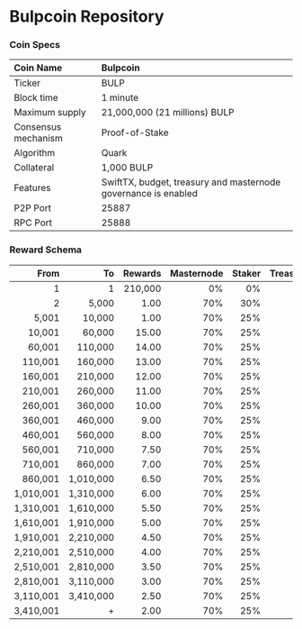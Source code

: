 # Bulpcoin Repository

### Coin Specs

Coin Name | Bulpcoin
:--- | :---
Ticker | BULP
Block time | 1 minute
Maximum supply | 21,000,000 (21 millions) BULP
Consensus mechanism | Proof-of-Stake
Algorithm | Quark
Collateral | 1,000 BULP
Features | SwiftTX, budget, treasury and masternode governance is enabled
P2P Port | 25887
RPC Port | 25888

### Reward Schema

From | To | Rewards | Masternode | Staker | Treasury
---: | ---: | ---: | ---: | ---: | ---:
1         | 1         | 210,000   | 0%  | 0%  | 0%
2         | 5,000     | 1.00      | 70% | 30% | 0%
5,001     | 10,000    | 1.00      | 70% | 25% | 5%
10,001    | 60,000    | 15.00     | 70% | 25% | 5%
60,001    | 110,000   | 14.00     | 70% | 25% | 5%
110,001   | 160,000   | 13.00     | 70% | 25% | 5%
160,001   | 210,000   | 12.00     | 70% | 25% | 5%
210,001   | 260,000   | 11.00     | 70% | 25% | 5%
260,001   | 360,000   | 10.00     | 70% | 25% | 5%
360,001   | 460,000   | 9.00      | 70% | 25% | 5%
460,001   | 560,000   | 8.00      | 70% | 25% | 5%
560,001   | 710,000   | 7.50      | 70% | 25% | 5%
710,001   | 860,000   | 7.00      | 70% | 25% | 5%
860,001   | 1,010,000 | 6.50      | 70% | 25% | 5%
1,010,001 | 1,310,000 | 6.00      | 70% | 25% | 5%
1,310,001 | 1,610,000 | 5.50      | 70% | 25% | 5%
1,610,001 | 1,910,000 | 5.00      | 70% | 25% | 5%
1,910,001 | 2,210,000 | 4.50      | 70% | 25% | 5%
2,210,001 | 2,510,000 | 4.00      | 70% | 25% | 5%
2,510,001 | 2,810,000 | 3.50      | 70% | 25% | 5%
2,810,001 | 3,110,000 | 3.00      | 70% | 25% | 5%
3,110,001 | 3,410,000 | 2.50      | 70% | 25% | 5%
3,410,001 | +         | 2.00      | 70% | 25% | 5%










